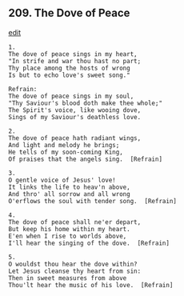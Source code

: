
## 209.  The Dove of Peace
[edit](https://docs.google.com/document/d/1nvjbUdXUYXsqwmp%2DFC6L64tFF3VyIj03/edit?mode=html)



    1.
    The dove of peace sings in my heart,
    "In strife and war thou hast no part;
    Thy place among the hosts of wrong
    Is but to echo love's sweet song."

    Refrain:
    The dove of peace sings in my soul,
    "Thy Saviour's blood doth make thee whole;"
    The Spirit's voice, like wooing dove,
    Sings of my Saviour's deathless love.

    2.
    The dove of peace hath radiant wings,
    And light and melody he brings;
    He tells of my soon-coming King,
    Of praises that the angels sing.  [Refrain]

    3.
    O gentle voice of Jesus' love!
    It links the life to heav'n above,
    And thro' all sorrow and all wrong
    O'erflows the soul with tender song.  [Refrain]

    4.
    The dove of peace shall ne'er depart,
    But keep his home within my heart.
    E'en when I rise to worlds above,
    I'll hear the singing of the dove.  [Refrain]

    5.
    O wouldst thou hear the dove within?
    Let Jesus cleanse thy heart from sin:
    Then in sweet measures from above
    Thou'lt hear the music of his love.  [Refrain]
